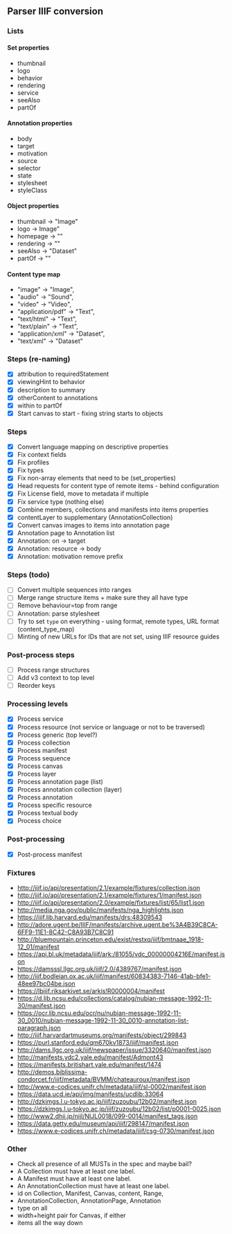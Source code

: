 ## Parser IIIF conversion


### Lists

#### Set properties
- thumbnail 
- logo 
- behavior
- rendering 
- service 
- seeAlso 
- partOf

#### Annotation properties
- body
- target
- motivation
- source
- selector
- state
- stylesheet 
- styleClass

#### Object properties
- thumbnail -> "Image"
- logo -> Image"
- homepage -> ""
- rendering -> ""
- seeAlso -> "Dataset"
- partOf -> ""

#### Content type map
- "image" -> "Image",
- "audio" -> "Sound",
- "video" -> "Video",
- "application/pdf" -> "Text",
- "text/html" -> "Text",
- "text/plain" -> "Text",
- "application/xml" -> "Dataset",
- "text/xml" -> "Dataset"

### Steps (re-naming)
- [x] attribution to requiredStatement
- [x] viewingHint to behavior
- [x] description to summary
- [x] otherContent to annotations
- [x] within to partOf
- [x] Start canvas to start - fixing string starts to objects

### Steps
- [x] Convert language mapping on descriptive properties
- [x] Fix context fields
- [x] Fix profiles
- [x] Fix types
- [x] Fix non-array elements that need to be (set_properties)
- [x] Head requests for content type of remote items - behind configuration
- [x] Fix License field, move to metadata if multiple
- [x] Fix service type (nothing else)
- [x] Combine members, collections and manifests into items properties
- [x] contentLayer to supplementary (AnnotationCollection)
- [x] Convert canvas images to items into annotation page
- [x] Annotation page to Annotation list
- [x] Annotation: on -> target
- [x] Annotation: resource -> body
- [x] Annotation: motivation remove prefix

### Steps (todo)
- [ ] Convert multiple sequences into ranges
- [ ] Merge range structure items + make sure they all have type
- [ ] Remove behaviour=top from range
- [ ] Annotation: parse stylesheet
- [ ] Try to set `type` on everything - using format, remote types, URL format (content_type_map)
- [ ] Minting of new URLs for IDs that are not set, using IIIF resource guides

### Post-process steps
- [ ] Process range structures
- [ ] Add v3 context to top level
- [ ] Reorder keys

### Processing levels
- [x] Process service
- [x] Process resource (not service or language or not to be traversed)
- [x] Process generic (top level?)
- [x] Process collection
- [x] Process manifest
- [x] Process sequence
- [x] Process canvas
- [x] Process layer
- [x] Process annotation page (list)
- [x] Process annotation collection (layer)
- [x] Process annotation
- [x] Process specific resource
- [x] Process textual body
- [x] Process choice

### Post-processing
- [x] Post-process manifest

### Fixtures
- http://iiif.io/api/presentation/2.1/example/fixtures/collection.json
- http://iiif.io/api/presentation/2.1/example/fixtures/1/manifest.json
- http://iiif.io/api/presentation/2.0/example/fixtures/list/65/list1.json
- http://media.nga.gov/public/manifests/nga_highlights.json
- https://iiif.lib.harvard.edu/manifests/drs:48309543
- http://adore.ugent.be/IIIF/manifests/archive.ugent.be%3A4B39C8CA-6FF9-11E1-8C42-C8A93B7C8C91
- http://bluemountain.princeton.edu/exist/restxq/iiif/bmtnaae_1918-12_01/manifest
- https://api.bl.uk/metadata/iiif/ark:/81055/vdc_00000004216E/manifest.json
- https://damsssl.llgc.org.uk/iiif/2.0/4389767/manifest.json
- http://iiif.bodleian.ox.ac.uk/iiif/manifest/60834383-7146-41ab-bfe1-48ee97bc04be.json
- https://lbiiif.riksarkivet.se/arkis!R0000004/manifest
- https://d.lib.ncsu.edu/collections/catalog/nubian-message-1992-11-30/manifest.json
- https://ocr.lib.ncsu.edu/ocr/nu/nubian-message-1992-11-30_0010/nubian-message-1992-11-30_0010-annotation-list-paragraph.json
- http://iiif.harvardartmuseums.org/manifests/object/299843
- https://purl.stanford.edu/qm670kv1873/iiif/manifest.json
- http://dams.llgc.org.uk/iiif/newspaper/issue/3320640/manifest.json
- http://manifests.ydc2.yale.edu/manifest/Admont43
- https://manifests.britishart.yale.edu/manifest/1474
- http://demos.biblissima-condorcet.fr/iiif/metadata/BVMM/chateauroux/manifest.json
- http://www.e-codices.unifr.ch/metadata/iiif/sl-0002/manifest.json
- https://data.ucd.ie/api/img/manifests/ucdlib:33064
- http://dzkimgs.l.u-tokyo.ac.jp/iiif/zuzoubu/12b02/manifest.json
- https://dzkimgs.l.u-tokyo.ac.jp/iiif/zuzoubu/12b02/list/p0001-0025.json
- http://www2.dhii.jp/nijl/NIJL0018/099-0014/manifest_tags.json
- https://data.getty.edu/museum/api/iiif/298147/manifest.json
- https://www.e-codices.unifr.ch/metadata/iiif/csg-0730/manifest.json

### Other
 - Check all presence of all MUSTs in the spec and maybe bail?
 - A Collection must have at least one label.
 - A Manifest must have at least one label.
 - An AnnotationCollection must have at least one label.
 - id on Collection, Manifest, Canvas, content, Range,
 -    AnnotationCollection, AnnotationPage, Annotation
 - type on all
 - width+height pair for Canvas, if either
 - items all the way down
